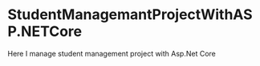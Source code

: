 # StudentManagemantProjectWithASP.NETCore
Here I manage student management project with Asp.Net Core
